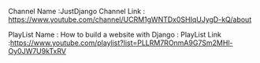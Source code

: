 Channel Name :JustDjango 
Channel Link : https://www.youtube.com/channel/UCRM1gWNTDx0SHIqUJygD-kQ/about

PlayList Name : How to build a website with Django :
PlayList Link :https://www.youtube.com/playlist?list=PLLRM7ROnmA9G7Sm2MHl-Oy0JW7U9kTxRV
